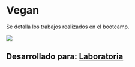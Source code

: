 # Vegan

Se detalla los trabajos realizados en el bootcamp.

![](https://user-images.githubusercontent.com/25912510/35811427-73c88548-0a5c-11e8-9fdf-5075d1ce8149.png)

## Desarrollado para: [Laboratoria](http://laboratoria.la)
